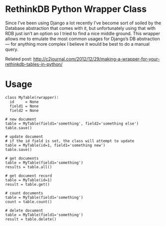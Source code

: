 RethinkDB Python Wrapper Class
==============================
Since I’ve been using Django a lot recently I’ve become sort of soiled by the
Database abstraction that comes with it, but unfortunately using that with RDB
just isn’t an option so I tried to find a nice middle ground. This wrapper
allows me to emulate the most common usages for Django’s DB abstraction —
for anything more complex I believe it would be best to do a manual query.

Related post: http://c2journal.com/2012/12/29/making-a-wrapper-for-your-rethinkdb-tables-in-python/

Usage
=====
```
class MyTable(rwrapper):
  id     = None
  field1 = None
  field2 = None

# new document
table = MyTable(field1='something', field2='something else')
table.save()

# update document
# if the id field is set, the class will attempt to update
table = MyTable(id=1, field1='something new')
table.save()

# get documents
table = MyTable(field1='something')
results = table.all()

# get document record
table = MyTable(id=1)
result = table.get()

# count documents
table = MyTable(field1='something')
count = table.count()

# delete document
table = MyTable(field1='something')
result = table.delete()
```
